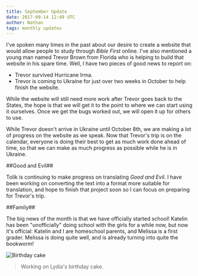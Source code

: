 ```yaml
---
title: September Update
date: 2017-09-14 12:49 UTC
author: Nathan
tags: monthly updates
---
```


I've spoken many times in the past about our desire to create a website that would allow people to study through *Bible First* online. I've also mentioned a young man named Trevor Brown from Florida who is helping to build that website in his spare time. Well, I have two pieces of good news to report on:

* Trevor survived Hurricane Irma.
* Trevor is coming to Ukraine for just over two weeks in October to help finish the website.

While the website will still need more work after Trevor goes back to the States, the hope is that we will get it to the point to where we can start using it ourselves. Once we get the bugs worked out, we will open it up for others to use.

While Trevor doesn't arrive in Ukraine until October 8th, we are making a lot of progress on the website as we speak. Now that Trevor's trip is on the calendar, everyone is doing their best to get as much work done ahead of time, so that we can make as much progress as possible while he is in Ukraine.

##Good and Evil##

Tolik is continuing to make progress on translating *Good and Evil*. I have been working on converting the text into a format more suitable for translation, and hope to finish that project soon so I can focus on preparing for Trevor's trip. 

##Family##

The big news of the month is that we have officially started school! Katelin has been "unofficially" doing school with the girls for a while now, but now it's official: Katelin and I are homeschool parents, and Melissa is a first grader. Melissa is doing quite well, and is already turning into quite the bookworm!

![Birthday cake](images/2017-09-cake.jpg)

> Working on Lydia's birthday cake.
